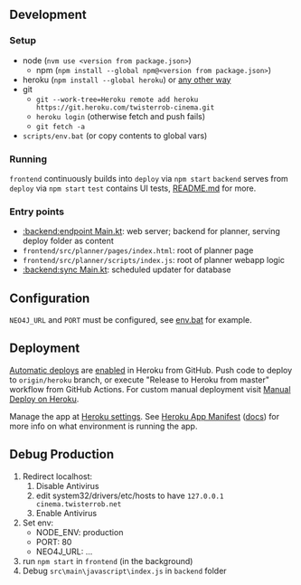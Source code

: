 ## Development

### Setup
* node (`nvm use <version from package.json>`)
   * npm (`npm install --global npm@<version from package.json>`)
* heroku (`npm install --global heroku`) or [any other way](https://devcenter.heroku.com/articles/heroku-cli#download-and-install)
 * git
    * `git --work-tree=Heroku remote add heroku https://git.heroku.com/twisterrob-cinema.git`
    * `heroku login` (otherwise fetch and push fails)
    * `git fetch -a`
 * `scripts/env.bat` (or copy contents to global vars)

### Running

`frontend` continuously builds into `deploy` via `npm start`
`backend` serves from `deploy` via `npm start`
`test` contains UI tests, [README.md](test/README.md) for more.

### Entry points

 * [:backend:endpoint Main.kt](backend/endpoint/src/main/kotlin/net/twisterrob/cinema/cineworld/backend/Main.kt): web server; backend for planner, serving deploy folder as content
 * `frontend/src/planner/pages/index.html`: root of planner page
 * `frontend/src/planner/scripts/index.js`: root of planner webapp logic
 * [:backend:sync Main.kt](backend/sync/src/main/kotlin/net/twisterrob/cinema/cineworld/sync/Main.kt): scheduled updater for database

## Configuration
 
`NEO4J_URL` and `PORT` must be configured, see [env.bat](scripts/env.bat) for example.

## Deployment

[Automatic deploys](https://devcenter.heroku.com/articles/github-integration#automatic-deploys) are [enabled](https://dashboard.heroku.com/apps/twisterrob-cinema/deploy/github#deploy-github-automatic-deploys) in Heroku from GitHub.
Push code to deploy to `origin/heroku` branch, or execute "Release to Heroku from master" workflow from GitHub Actions.
For custom manual deployment visit [Manual Deploy on Heroku](https://dashboard.heroku.com/apps/twisterrob-cinema/deploy/github#deploy-github-manual-deploy).

Manage the app at [Heroku settings](https://dashboard.heroku.com/apps/twisterrob-cinema/settings).
See [Heroku App Manifest](app.json) ([docs](https://devcenter.heroku.com/articles/app-json-schema)) for more info on what environment is running the app.

## Debug Production

1. Redirect localhost:
   1. Disable Antivirus
   2. edit system32/drivers/etc/hosts to have `127.0.0.1	cinema.twisterrob.net`
   3. Enable Antivirus
2. Set env:
   * NODE_ENV: production
   * PORT: 80
   * NEO4J_URL: ...
3. run `npm start` in `frontend` (in the background)
4. Debug `src\main\javascript\index.js` in `backend` folder
